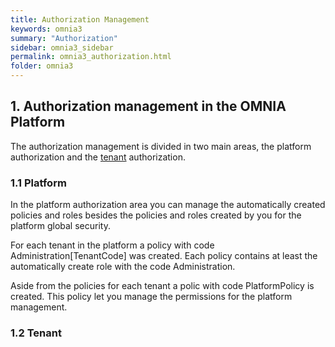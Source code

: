 ```yaml
---
title: Authorization Management
keywords: omnia3
summary: "Authorization"
sidebar: omnia3_sidebar
permalink: omnia3_authorization.html
folder: omnia3
---
```


## 1. Authorization management in the **OMNIA Platform**

The authorization management is divided in two main areas, the platform authorization and the [tenant](omnia3_management_introduction.html) authorization.

### 1.1 Platform

In the platform authorization area you can manage the automatically created policies and roles besides the policies and roles created by you for the platform global security.

For each tenant in the platform a policy with code Administration[TenantCode] was created. Each policy contains at least the automatically create role with the code Administration.

Aside from the policies for each tenant a polic with code PlatformPolicy is created. This policy let you manage the permissions for the platform management.

### 1.2 Tenant


